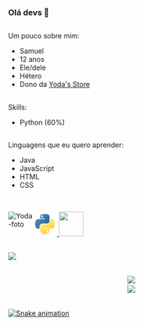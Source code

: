 ### Olá devs 👋

##

Um pouco sobre mim:
- Samuel
- 12 anos
- Ele/dele
- Hétero
- Dono da <a href="https://discord.gg/XZaDBZeXHG">Yoda's Store</a>

##

Skills:
- Python (60%)

##

Linguagens que eu quero aprender:
- Java
- JavaScript
- HTML
- CSS

##

<div style="display: inline_block"><br>
  <img align="left" alt="Yoda-foto" height="50" width="50" src="https://cdn.discordapp.com/avatars/916338493112852500/a9493f9d95bacb4f9218b7f168288207.png?size=2048">
  <a href="https://www.cursoemvideo.com/curso/python-3-mundo-1/"><img src="https://raw.githubusercontent.com/devicons/devicon/master/icons/python/python-original.svg" width="50" height="50">
  <img src="https://cdn.jsdelivr.net/gh/devicons/devicon/icons/vscode/vscode-original.svg" height="50" width="50"/></a>
</div>

##

<div> 
 <a href="https://discord.gg/XZaDBZeXHG" target="_blank"><img src="https://img.shields.io/badge/Discord-7289DA?style=for-the-badge&logo=discord&logoColor=white" target="_blank"></a>
</div>

##

<div align="center">
  <a href="https://github.com/Y0oda">
  <img height="180em" src="https://github-readme-stats.vercel.app/api/top-langs/?username=Y0oda&layout=compact&langs_count=7&theme=dracula"/></br>
  <img height="180em" src="https://github-readme-stats.vercel.app/api?username=Y0oda&show_icons=true&theme=dracula&include_all_commits=true&count_private=true"/>
</div>

##

  ![Snake animation](https://github.com/Y0oda/Y0oda/blob/output/github-contribution-grid-snake.svg)
